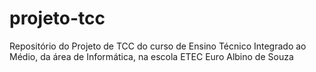 # projeto-tcc
Repositório do Projeto de TCC do curso de Ensino Técnico Integrado ao Médio, da área de Informática, na escola ETEC Euro Albino de Souza
